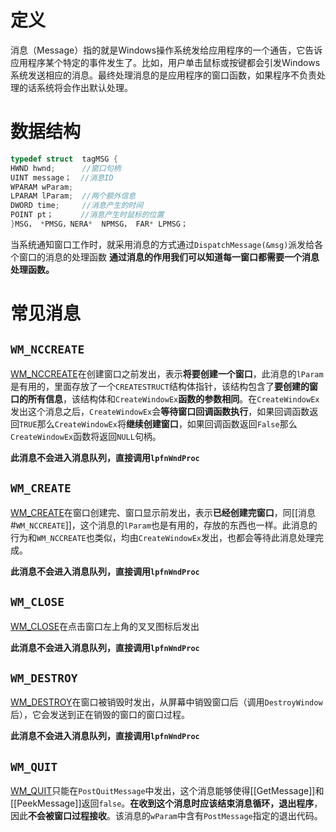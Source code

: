 # 定义

消息（Message）指的就是Windows操作系统发给应用程序的一个通告，它告诉应用程序某个特定的事件发生了。比如，用户单击鼠标或按键都会引发Windows系统发送相应的消息。最终处理消息的是应用程序的窗口函数，如果程序不负责处理的话系统将会作出默认处理。

# 数据结构

```cpp
typedef struct  tagMSG {
HWND hwnd;      //窗口句柄
UINT message；  //消息ID
WPARAM wParam;  
LPARAM lParam;  //两个额外信息
DWORD time;     //消息产生的时间
POINT pt；      //消息产生时鼠标的位置
}MSG， *PMSG，NERA*  NPMSG， FAR* LPMSG；
```
当系统通知窗口工作时，就采用消息的方式通过`DispatchMessage(&msg)`派发给各个窗口的消息的处理函数
**通过消息的作用我们可以知道每一窗口都需要一个消息处理函数。**

# 常见消息

## `WM_NCCREATE`

[WM_NCCREATE](https://learn.microsoft.com/zh-cn/windows/win32/winmsg/wm-nccreate)在创建窗口之前发出，表示**将要创建一个窗口**，此消息的`lParam`是有用的，里面存放了一个`CREATESTRUCT`结构体指针，该结构包含了**要创建的窗口的所有信息**，该结构体和`CreateWindowEx`**函数的参数相同**。在`CreateWindowEx`发出这个消息之后，`CreateWindowEx`会**等待窗口回调函数执行**，如果回调函数返回`TRUE`那么`CreateWindowEx`将**继续创建窗口**，如果回调函数返回`False`那么`CreateWindowEx`函数将返回`NULL`句柄。

**此消息不会进入消息队列，直接调用`lpfnWndProc`**

## `WM_CREATE`

[WM_CREATE](https://learn.microsoft.com/zh-cn/windows/win32/winmsg/wm-create)在窗口创建完、窗口显示前发出，表示**已经创建完窗口**，同[[消息#`WM_NCCREATE`]]，这个消息的`lParam`也是有用的，存放的东西也一样。此消息的行为和`WM_NCCREATE`也类似，均由`CreateWindowEx`发出，也都会等待此消息处理完成。

**此消息不会进入消息队列，直接调用`lpfnWndProc`**

## `WM_CLOSE`

[WM_CLOSE](https://learn.microsoft.com/zh-cn/windows/win32/winmsg/wm-close)在点击窗口左上角的叉叉图标后发出

**此消息不会进入消息队列，直接调用`lpfnWndProc`**

## `WM_DESTROY`

[WM_DESTROY](https://learn.microsoft.com/zh-cn/windows/win32/winmsg/wm-destroy)在窗口被销毁时发出，从屏幕中销毁窗口后（调用`DestroyWindow`后），它会发送到正在销毁的窗口的窗口过程。

**此消息不会进入消息队列，直接调用`lpfnWndProc`**

## `WM_QUIT`

[WM_QUIT](https://learn.microsoft.com/zh-cn/windows/win32/winmsg/wm-quit)只能在`PostQuitMessage`中发出，这个消息能够使得[[GetMessage]]和[[PeekMessage]]返回`false`。**在收到这个消息时应该结束消息循环，退出程序**，因此**不会被窗口过程接收**。该消息的`wParam`中含有`PostMessage`指定的退出代码。